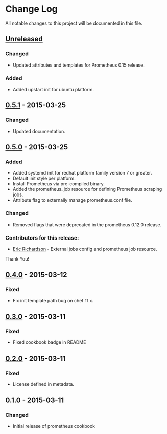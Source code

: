 # Change Log
All notable changes to this project will be documented in this file.

## [Unreleased][unreleased]
### Changed
- Updated attributes and templates for Prometheus 0.15 release.

### Added
- Added upstart init for ubuntu platform.

## [0.5.1] - 2015-03-25
### Changed
- Updated documentation.

## [0.5.0] - 2015-03-25
### Added
- Added systemd init for redhat platform family version 7 or greater.
- Default init style per platform.
- Install Prometheus via pre-compiled binary.
- Added the prometheus_job resource for defining Prometheus scraping jobs.
- Attribute flag to externally manage prometheus.conf file.

### Changed
- Removed flags that were deprecated in the prometheus 0.12.0 release.

### Contributors for this release:

- [Eric Richardson](https://github.com/ewr) - External jobs config and prometheus job resource.

Thank You!

## [0.4.0] - 2015-03-12
### Fixed
- Fix init template path bug on chef 11.x.

## [0.3.0] - 2015-03-11
### Fixed
- Fixed cookbook badge in README

## [0.2.0] - 2015-03-11
### Fixed
- License defined in metadata.

## 0.1.0 - 2015-03-11
### Changed
- Initial release of prometheus cookbook

[unreleased]: https://github.com/rayrod2030/chef-prometheus/compare/0.5.1...HEAD
[0.5.1]: https://github.com/rayrod2030/chef-prometheus/compare/0.5.0...0.5.1
[0.5.0]: https://github.com/rayrod2030/chef-prometheus/compare/0.4.0...0.5.0
[0.4.0]: https://github.com/rayrod2030/chef-prometheus/compare/0.3.0...0.4.0
[0.3.0]: https://github.com/rayrod2030/chef-prometheus/compare/0.2.0...0.3.0
[0.2.0]: https://github.com/rayrod2030/chef-prometheus/compare/0.1.0...0.2.0
